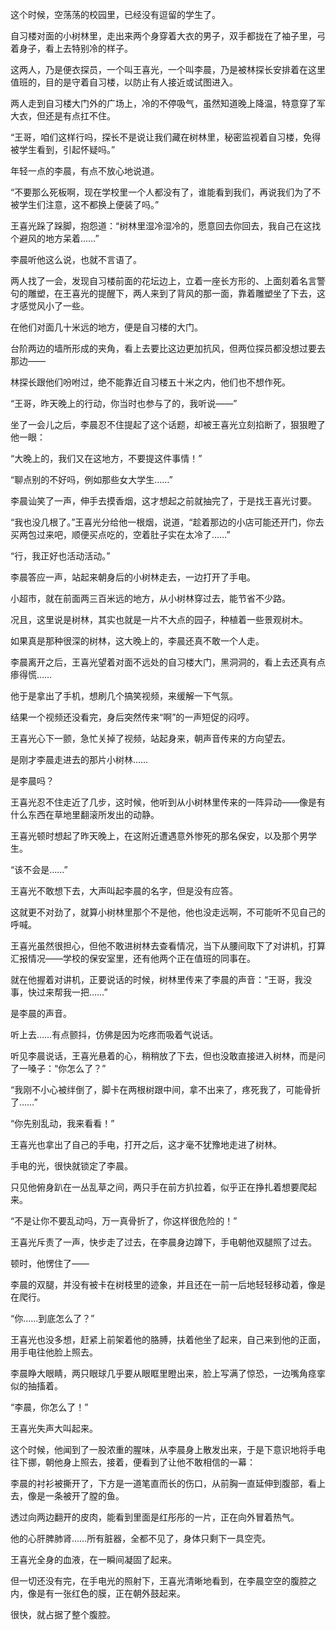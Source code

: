 这个时候，空荡荡的校园里，已经没有逗留的学生了。

自习楼对面的小树林里，走出来两个身穿着大衣的男子，双手都拢在了袖子里，弓着身子，看上去特别冷的样子。

这两人，乃是便衣探员，一个叫王喜光，一个叫李晨，乃是被林探长安排着在这里值班的，目的是守着自习楼，以防止有人接近或试图进入。

两人走到自习楼大门外的广场上，冷的不停吸气，虽然知道晚上降温，特意穿了军大衣，但还是有点扛不住。

“王哥，咱们这样行吗，探长不是说让我们藏在树林里，秘密监视着自习楼，免得被学生看到，引起怀疑吗。”

年轻一点的李晨，有点不放心地说道。

“不要那么死板啊，现在学校里一个人都没有了，谁能看到我们，再说我们为了不被学生们注意，这不都换上便装了吗。”

王喜光跺了跺脚，抱怨道：“树林里湿冷湿冷的，愿意回去你回去，我自己在这找个避风的地方呆着……”

李晨听他这么说，也就不言语了。

两人找了一会，发现自习楼前面的花坛边上，立着一座长方形的、上面刻着名言警句的雕塑，在王喜光的提醒下，两人来到了背风的那一面，靠着雕塑坐了下去，这才感觉风小了一些。

在他们对面几十米远的地方，便是自习楼的大门。

台阶两边的墙所形成的夹角，看上去要比这边更加抗风，但两位探员都没想过要去那边——

林探长跟他们吩咐过，绝不能靠近自习楼五十米之内，他们也不想作死。

“王哥，昨天晚上的行动，你当时也参与了的，我听说——”

坐了一会儿之后，李晨忍不住提起了这个话题，却被王喜光立刻掐断了，狠狠瞪了他一眼：

“大晚上的，我们又在这地方，不要提这件事情！”

“聊点别的不好吗，例如那些女大学生……”

李晨讪笑了一声，伸手去摸香烟，这才想起之前就抽完了，于是找王喜光讨要。

“我也没几根了。”王喜光分给他一根烟，说道，“趁着那边的小店可能还开门，你去买两包过来吧，顺便买点吃的，空着肚子实在太冷了……”

“行，我正好也活动活动。”

李晨答应一声，站起来朝身后的小树林走去，一边打开了手电。

小超市，就在前面两三百米远的地方，从小树林穿过去，能节省不少路。

况且，这里说是树林，其实也就是一片不大点的园子，种植着一些景观树木。

如果真是那种很深的树林，这大晚上的，李晨还真不敢一个人走。

李晨离开之后，王喜光望着对面不远处的自习楼大门，黑洞洞的，看上去还真有点瘆得慌……

他于是拿出了手机，想刷几个搞笑视频，来缓解一下气氛。

结果一个视频还没看完，身后突然传来“啊”的一声短促的闷哼。

王喜光心下一颤，急忙关掉了视频，站起身来，朝声音传来的方向望去。

是刚才李晨走进去的那片小树林……

是李晨吗？

王喜光忍不住走近了几步，这时候，他听到从小树林里传来的一阵异动——像是有什么东西在草地里翻滚所发出的动静。

王喜光顿时想起了昨天晚上，在这附近遭遇意外惨死的那名保安，以及那个男学生。

“该不会是……”

王喜光不敢想下去，大声叫起李晨的名字，但是没有应答。

这就更不对劲了，就算小树林里那个不是他，他也没走远啊，不可能听不见自己的呼喊。

王喜光虽然很担心，但他不敢进树林去查看情况，当下从腰间取下了对讲机，打算汇报情况——学校的保安室里，还有他两个正在值班的同事在。

就在他握着对讲机，正要说话的时候，树林里传来了李晨的声音：“王哥，我没事，快过来帮我一把……”

是李晨的声音。

听上去……有点颤抖，仿佛是因为吃疼而吸着气说话。

听见李晨说话，王喜光悬着的心，稍稍放了下去，但也没敢直接进入树林，而是问了一嗓子：“你怎么了？”

“我刚不小心被绊倒了，脚卡在两根树跟中间，拿不出来了，疼死我了，可能骨折了……”

“你先别乱动，我来看看！”

王喜光也拿出了自己的手电，打开之后，这才毫不犹豫地走进了树林。

手电的光，很快就锁定了李晨。

只见他俯身趴在一丛乱草之间，两只手在前方扒拉着，似乎正在挣扎着想要爬起来。

“不是让你不要乱动吗，万一真骨折了，你这样很危险的！”

王喜光斥责了一声，快步走了过去，在李晨身边蹲下，手电朝他双腿照了过去。

顿时，他愣住了——

李晨的双腿，并没有被卡在树枝里的迹象，并且还在一前一后地轻轻移动着，像是在爬行。

“你……到底怎么了？”

王喜光也没多想，赶紧上前架着他的胳膊，扶着他坐了起来，自己来到他的正面，用手电往他脸上照去。

李晨睁大眼睛，两只眼球几乎要从眼眶里瞪出来，脸上写满了惊恐，一边嘴角痉挛似的抽搐着。

“李晨，你怎么了！”

王喜光失声大叫起来。

这个时候，他闻到了一股浓重的腥味，从李晨身上散发出来，于是下意识地将手电往下挪，朝他身上照去，接着，便看到了让他不敢相信的一幕：

李晨的衬衫被撕开了，下方是一道笔直而长的伤口，从前胸一直延伸到腹部，看上去，像是一条被开了膛的鱼。

透过向两边翻开的皮肉，能看到里面是红彤彤的一片，正在向外冒着热气。

他的心肝脾肺肾……所有脏器，全都不见了，身体只剩下一具空壳。

王喜光全身的血液，在一瞬间凝固了起来。

但一切还没有完，在手电光的照射下，王喜光清晰地看到，在李晨空空的腹腔之内，像是有一张红色的膜，正在朝外鼓起来。

很快，就占据了整个腹腔。
